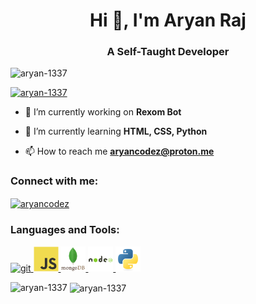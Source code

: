 <h1 align="center">Hi 👋, I'm Aryan Raj</h1>
<h3 align="center">A Self-Taught Developer</h3>

<p align="left"> <img src="https://komarev.com/ghpvc/?username=aryan-1337&label=Profile%20views&color=0e75b6&style=flat" alt="aryan-1337" /> </p>

<p align="left"> <a href="https://github.com/ryo-ma/github-profile-trophy"><img src="https://github-profile-trophy.vercel.app/?username=aryan-1337" alt="aryan-1337" /></a> </p>

- 🔭 I’m currently working on **Rexom Bot**

- 🌱 I’m currently learning **HTML, CSS, Python**

- 📫 How to reach me **aryancodez@proton.me**

<h3 align="left">Connect with me:</h3>
<p align="left">
<a href="https://twitter.com/aryancodez" target="blank"><img align="center" src="https://raw.githubusercontent.com/rahuldkjain/github-profile-readme-generator/master/src/images/icons/Social/twitter.svg" alt="aryancodez" height="30" width="40" /></a>
</p>

<h3 align="left">Languages and Tools:</h3>
<p align="left"> <a href="https://git-scm.com/" target="_blank" rel="noreferrer"> <img src="https://www.vectorlogo.zone/logos/git-scm/git-scm-icon.svg" alt="git" width="40" height="40"/> </a> <a href="https://developer.mozilla.org/en-US/docs/Web/JavaScript" target="_blank" rel="noreferrer"> <img src="https://raw.githubusercontent.com/devicons/devicon/master/icons/javascript/javascript-original.svg" alt="javascript" width="40" height="40"/> </a> <a href="https://www.mongodb.com/" target="_blank" rel="noreferrer"> <img src="https://raw.githubusercontent.com/devicons/devicon/master/icons/mongodb/mongodb-original-wordmark.svg" alt="mongodb" width="40" height="40"/> </a> <a href="https://nodejs.org" target="_blank" rel="noreferrer"> <img src="https://raw.githubusercontent.com/devicons/devicon/master/icons/nodejs/nodejs-original-wordmark.svg" alt="nodejs" width="40" height="40"/> </a> <a href="https://www.python.org" target="_blank" rel="noreferrer"> <img src="https://raw.githubusercontent.com/devicons/devicon/master/icons/python/python-original.svg" alt="python" width="40" height="40"/> </a> </p>

<p><img align="left" src="https://github-readme-stats.vercel.app/api/top-langs?username=aryan-1337&show_icons=true&locale=en&layout=compact" alt="aryan-1337" /></p>

<p>&nbsp;<img align="center" src="https://github-readme-stats.vercel.app/api?username=aryan-1337&show_icons=true&locale=en" alt="aryan-1337" /></p>

